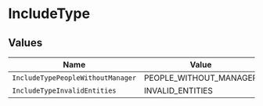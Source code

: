 # IncludeType


## Values

| Name                              | Value                             |
| --------------------------------- | --------------------------------- |
| `IncludeTypePeopleWithoutManager` | PEOPLE_WITHOUT_MANAGER            |
| `IncludeTypeInvalidEntities`      | INVALID_ENTITIES                  |